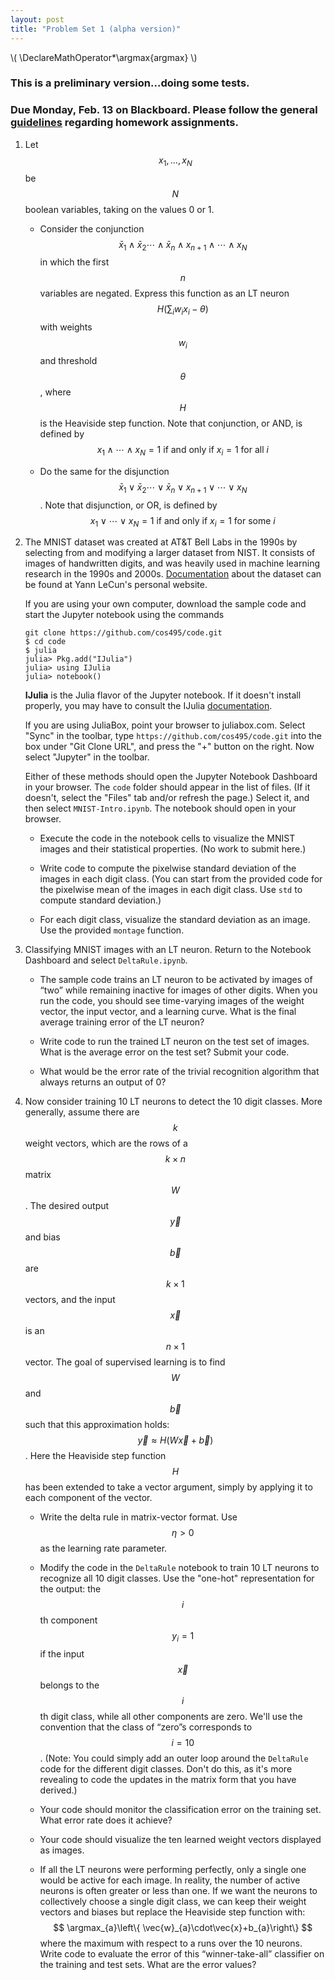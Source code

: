 ```yaml
---
layout: post
title: "Problem Set 1 (alpha version)"
---
```

\\(
\DeclareMathOperator*\argmax{argmax}
\\)


### This is a preliminary version...doing some tests.

### Due Monday, Feb. 13 on Blackboard. Please follow the general [guidelines](https://cos495.github.io/general/2017/02/06/homework-guidelines.html) regarding homework assignments.


1. Let $$x_{1},…,x_{N}$$ be $$N$$ boolean variables, taking on the values 0 or 1. 
   - Consider the conjunction $$\bar{x}_{1}\wedge\bar{x}_{2}\cdots\wedge\bar{x}_{n}\wedge x_{n+1}\wedge\cdots\wedge x_{N}$$ in which the first $$n$$ variables are negated. Express this function as an LT neuron $$H\left(\sum_{i}w_{i}x_{i}-\theta\right)$$ with weights $$w_{i}$$ and threshold $$\theta$$, where $$H$$ is the Heaviside step function. Note that conjunction, or AND, is defined by $$x_{1}\wedge\cdots\wedge x_{N}=1\text{ if and only if }x_{i}=1\text{ for all }i$$

   - Do the same for the disjunction $$\bar{x}_{1}\vee\bar{x}_{2}\cdots\vee\bar{x}_{n}\vee x_{n+1}\vee\cdots\vee x_{N}$$. Note that disjunction, or OR, is defined by $$x_{1}\vee\cdots\vee x_{N}=1\text{ if and only if }x_{i}=1\text{ for some }i$$

2. The MNIST dataset was created at AT&T Bell Labs in the 1990s by selecting from and modifying a larger dataset from NIST. It consists of images of handwritten digits, and was heavily used in machine learning research in the 1990s and 2000s.  [Documentation](http://yann.lecun.com/exdb/mnist/) about the dataset can be found at Yann LeCun's personal website.

   If you are using your own computer, download the sample code and start the Jupyter notebook using the commands
   ```
   git clone https://github.com/cos495/code.git
   $ cd code
   $ julia
   julia> Pkg.add("IJulia")
   julia> using IJulia
   julia> notebook()
   ```
   **IJulia** is the Julia flavor of the Jupyter notebook. If it doesn't install properly, you may have to consult the IJulia [documentation](https://github.com/JuliaLang/IJulia.jl).

   If you are using JuliaBox, point your browser to juliabox.com.  Select "Sync" in the toolbar, type `https://github.com/cos495/code.git` into the box under "Git Clone URL", and press the "+" button on the right. Now select "Jupyter" in the toolbar.  

   Either of these methods should open the Jupyter Notebook Dashboard in your browser.   The `code` folder should appear in the list of files. (If it doesn't, select the "Files" tab and/or refresh the page.) Select it, and then select `MNIST-Intro.ipynb`. The notebook should open in your browser.
   - Execute the code in the notebook cells to visualize the MNIST images and their statistical properties. (No work to submit here.)
   
   - Write code to compute the pixelwise standard deviation of the images in each digit class.  (You can start from the provided code for the pixelwise mean of the images in each digit class. Use `std` to compute standard deviation.)
   
   - For each digit class, visualize the standard deviation as an image. Use the provided `montage` function. 


3. Classifying MNIST images with an LT neuron.  Return to the Notebook Dashboard and select `DeltaRule.ipynb`.
   - The sample code trains an LT neuron to be activated by images of “two” while remaining inactive for images of other digits. When you run the code, you should see time-varying images of the weight vector, the input vector, and a learning curve. What is the final average training error of the LT neuron? 

   - Write code to run the trained LT neuron on the test set of images. What is the average error on the test set? Submit your code.

   - What would be the error rate of the trivial recognition algorithm that always returns an output of 0?

4. Now consider training 10 LT neurons to detect the 10 digit classes. More generally, assume there are $$k$$ weight vectors, which are the rows of a $$k\times n$$ matrix $$W$$. The desired output $$\vec{y}$$ and bias $$\vec{b}$$ are $$k\times 1$$ vectors, and the input $$\vec{x}$$ is an $$n\times 1$$ vector. The goal of supervised learning is to find $$W$$ and $$\vec{b}$$ such that this approximation holds: $$\vec{y}\approx H\left(W\vec{x}+\vec{b}\right)$$. Here the Heaviside step function $$H$$ has been extended to take a vector argument, simply by applying it to each component of the vector. 

   - Write the delta rule in matrix-vector format. Use $$\eta>0$$ as the learning rate parameter.

   - Modify the code in the `DeltaRule` notebook to train 10 LT neurons to recognize all 10 digit classes. Use the "one-hot" representation for the output: the $$i$$th component $$y_{i}=1$$ if the input $$\vec{x}$$ belongs to the $$i$$th digit class, while all other components are zero. We'll use the convention that the class of “zero”s corresponds to $$i=10$$. (Note: You could simply add an outer loop around the `DeltaRule` code for the different digit classes. Don't do this, as it's more revealing to code the updates in the matrix form that you have derived.) 

   - Your code should monitor the classification error on the training set.  What error rate does it achieve?
   
   - Your code should visualize the ten learned weight vectors displayed as images. 

   - If all the LT neurons were performing perfectly, only a single one would be active for each image. In reality, the number of active neurons is often greater or less than one. If we want the neurons to collectively choose a single digit class, we can keep their weight vectors and biases but replace the Heaviside step function with:
$$
     \argmax_{a}\left\{ \vec{w}_{a}\cdot\vec{x}+b_{a}\right\}
$$
where the maximum with respect to a runs over the 10 neurons. Write code to evaluate the error of this “winner-take-all” classifier on the training and test sets. What are the error values?

